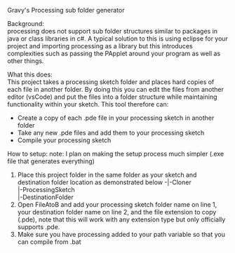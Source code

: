 Gravy's Processing sub folder generator

Background:  
processing does not support sub folder structures similar to packages in java or class libraries in c#. A typical solution to this is using eclipse for your project and importing processing as a library but this introduces complexities such as passing the PApplet around your program as well as other things. 

What this does:  
This project takes a processing sketch folder and places hard copies of each file in another folder. By doing this you can edit the files from another editor (vsCode) and put the files into a folder structure while maintaining functionality within your sketch. This tool therefore can:  
- Create a copy of each .pde file in your processing sketch in another folder
- Take any new .pde files and add them to your processing sketch
- Compile your processing sketch

How to setup:
note: I plan on making the setup process much simpler (.exe file that generates everything)

1. Place this project folder in the same folder as your sketch and destination folder location as demonstrated below
-|-Cloner  
 |-ProcessingSketch  
 |-DestinationFolder  
2. Open FileAtoB and add your processing sketch folder name on line 1, your destination folder name on line 2, and the file extension to copy (.pde), note that this will work with any extension type but only officially supports .pde.
3. Make sure you have processing added to your path variable so that you can compile from .bat